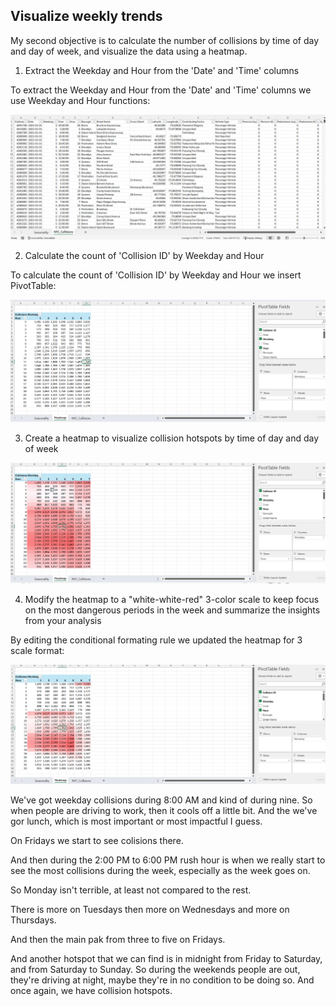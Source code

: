 ## Visualize weekly trends

My second objective is to calculate the number of collisions by time of day and day of week, and visualize the data using a heatmap.

1. Extract the Weekday and Hour from the 'Date' and 'Time' columns

To extract the Weekday and Hour from the 'Date' and 'Time' columns we use Weekday and Hour functions:

![](/Traffic_Safety_Analysis/screenshots/weekday_hour.png)

2. Calculate the count of 'Collision ID' by Weekday and Hour

To calculate the count of 'Collision ID' by Weekday and Hour we insert PivotTable:

![](/Traffic_Safety_Analysis/screenshots/pivot_weekday.png)

3. Create a heatmap to visualize collision hotspots by time of day and day of week

![](/Traffic_Safety_Analysis/screenshots/heatmap.png)

4. Modify the heatmap to a "white-white-red" 3-color scale to keep focus on the most dangerous periods in the week and summarize the insights from your analysis

By editing the conditional formating rule we updated the heatmap for 3 scale format:

![](/Traffic_Safety_Analysis/screenshots/heatmap_updated.png)

We've got weekday collisions during 8:00 AM and kind of during nine. So when people are driving to work, then it cools off a little bit. And the we've gor lunch, which is most important or most impactful I guess. 

On Fridays we start to see colisions there.

And then during the 2:00 PM to 6:00 PM rush hour is when we really start to see the most collisions during the week, especially as the week goes on. 

So Monday isn't terrible, at least not compared to the rest.

There is more on Tuesdays then more on Wednesdays and more on Thursdays. 

And then the main pak from three to five on Fridays. 

And another hotspot that we can find is in midnight from Friday to Saturday, and from Saturday to Sunday. So during the weekends people are out, they're driving at night, maybe they're in no condition to be doing so. And once again, we have collision hotspots. 





